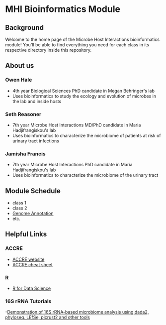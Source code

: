 # MHI Bioinformatics Module
## Background
Welcome to the home page of the Microbe Host Interactions bioinformatics module! You'll be able to find everything you need for each class in its respective directory inside this repository.

## About us
### Owen Hale
 - 4th year Biological Sciences PhD candidate in Megan Behringer's lab
 - Uses bioinformatics to study the ecology and evolution of microbes in the lab and inside hosts

### Seth Reasoner
 - 7th year Microbe Host Interactions MD/PhD candidate in Maria Hadjifrangiskou's lab
 - Uses bioinformatics to characterize the microbiome of patients at risk of urinary tract infections

### Jamisha Francis
 - 7th year Microbe Host Interactions PhD candidate in Maria Hadjifrangiskou's lab
 - Uses bioinformatics to characterize the microbiome of the urinary tract

## Module Schedule
 - class 1
 - class 2
 - [Genome Annotation](https://github.com/owenfhale/bioinfo_class/tree/main/genome_annotation)
 - etc.

## Helpful Links
### ACCRE
 - [ACCRE website](https://www.vanderbilt.edu/accre/)
 - [ACCRE cheat sheet](https://cdn.vanderbilt.edu/vu-URL/wp-content/uploads/sites/157/2018/02/19214952/ACCRE-Cheat-Sheet-March-2019.pdf)
### R
 - [R for Data Science](https://r4ds.hadley.nz/)
   
### 16S rRNA Tutorials
 -[Demonstration of 16S rRNA-based microbiome analysis using dada2, phyloseq, LEfSe, picrust2 and other tools
](https://ycl6.github.io/16S-Demo/index.html)
